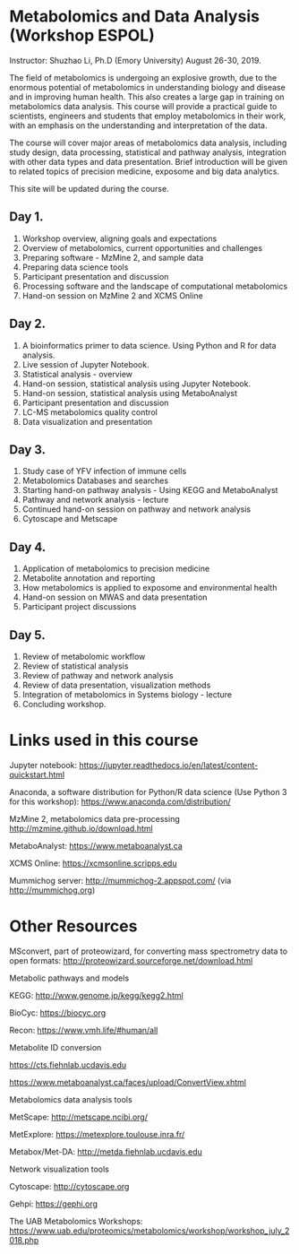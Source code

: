 # Metabolomics and Data Analysis (Workshop ESPOL)

Instructor: Shuzhao Li, Ph.D (Emory University)
August 26-30, 2019.

The field of metabolomics is undergoing an explosive growth, due to the enormous potential of metabolomics in understanding biology and disease and in improving human health. This also creates a large gap in training on metabolomics data analysis. This course will provide a practical guide to scientists, engineers and students that employ metabolomics in their work, with an emphasis on the understanding and interpretation of the data.

The course will cover major areas of metabolomics data analysis, including study design, data processing, statistical and pathway analysis, integration with other data types and data presentation. Brief introduction will be given to related topics of precision medicine, exposome and big data analytics.

This site will be updated during the course.

## Day 1.
1. Workshop overview, aligning goals and expectations
2. Overview of metabolomics, current opportunities and challenges
3. Preparing software - MzMine 2, and sample data
4. Preparing data science tools
5. Participant presentation and discussion
6. Processing software and the landscape of computational metabolomics
7. Hand-on session on MzMine 2 and XCMS Online

## Day 2.
1. A bioinformatics primer to data science. Using Python and R for data analysis.
2. Live session of Jupyter Notebook.
3. Statistical analysis - overview
4. Hand-on session, statistical analysis using Jupyter Notebook.
5. Hand-on session, statistical analysis using MetaboAnalyst
6. Participant presentation and discussion
7. LC-MS metabolomics quality control
8. Data visualization and presentation

## Day 3.
1. Study case of YFV infection of immune cells
2. Metabolomics Databases and searches
3. Starting hand-on pathway analysis - Using KEGG and MetaboAnalyst
4. Pathway and network analysis - lecture
5. Continued hand-on session on pathway and network analysis
6. Cytoscape and Metscape

## Day 4.
1. Application of metabolomics to precision medicine
2. Metabolite annotation and reporting
3. How metabolomics is applied to exposome and environmental health
4. Hand-on session on MWAS and data presentation
5. Participant project discussions

## Day 5.
1. Review of metabolomic workflow
2. Review of statistical analysis
3. Review of pathway and network analysis
4. Review of data presentation, visualization methods
5. Integration of metabolomics in Systems biology - lecture
6. Concluding workshop.



Links used in this course
=========================

Jupyter notebook:
https://jupyter.readthedocs.io/en/latest/content-quickstart.html

Anaconda, a software distribution for Python/R data science (Use Python 3 for this workshop):
https://www.anaconda.com/distribution/

MzMine 2, metabolomics data pre-processing
http://mzmine.github.io/download.html

MetaboAnalyst: https://www.metaboanalyst.ca

XCMS Online: https://xcmsonline.scripps.edu

Mummichog server: http://mummichog-2.appspot.com/ (via http://mummichog.org)


Other Resources
===============

MSconvert, part of proteowizard, for converting mass spectrometry data to open formats:
http://proteowizard.sourceforge.net/download.html

Metabolic pathways and models

KEGG: http://www.genome.jp/kegg/kegg2.html

BioCyc: https://biocyc.org

Recon: https://www.vmh.life/#human/all

Metabolite ID conversion

https://cts.fiehnlab.ucdavis.edu

https://www.metaboanalyst.ca/faces/upload/ConvertView.xhtml

Metabolomics data analysis tools

MetScape: http://metscape.ncibi.org/

MetExplore: https://metexplore.toulouse.inra.fr/

Metabox/Met-DA: http://metda.fiehnlab.ucdavis.edu

Network visualization tools

Cytoscape: http://cytoscape.org

Gehpi: https://gephi.org

The UAB Metabolomics Workshops: https://www.uab.edu/proteomics/metabolomics/workshop/workshop_july_2018.php
